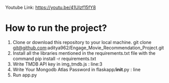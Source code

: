 Youtube Link: https://youtu.be/41UIzf15fY8

# How to run the project?

1. Clone or download this repository to your local machine. git clone git@github.com:aditya962/Engage_Movie_Recommendation_Project.git
2. Install all the libraries mentioned in the requirements.txt file with the command pip install -r requirements.txt
3. Write TMDB API key in img_tmdb.js : line:3
4. Write Your Mongodb Atlas Password in flaskapp/__init__.py : line
5. Run app.py

